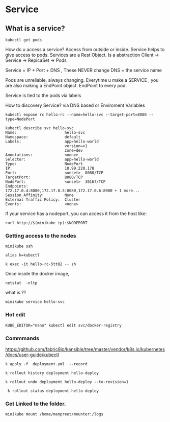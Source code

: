 # Service

## What is a service?

```kubectl get pods ```

How do u access a service?
Access from outside or inside. Service helps to give access to pods.
Services are a Rest Object. Is a abstraction
Client -> Service -> RepicaSet -> Pods

Service = IP + Port + DNS  , These NEVER change
DNS =  the service name

Pods are unreliable, always changing.
Everytime u make a SERVICE , you are also making a EndPoint object.
EndPoint to every pod.

Service is tied to the pods via labels

How to discovery Service?
via DNS based or Enviroment Variables

```kubectl expose rc hello-rc --name=hello-svc --target-port=8080 --type=NodePort```


```
kubectl describe svc hello-svc
Name:                     hello-svc
Namespace:                default
Labels:                   app=hello-world
                          version=v1
                          zone=dev
Annotations:              <none>
Selector:                 app=hello-world
Type:                     NodePort
IP:                       10.99.220.178
Port:                     <unset>  8080/TCP
TargetPort:               8080/TCP
NodePort:                 <unset>  30167/TCP
Endpoints:                172.17.0.4:8080,172.17.0.5:8080,172.17.0.6:8080 + 1 more...
Session Affinity:         None
External Traffic Policy:  Cluster
Events:                   <none>
```


If your service has a nodeport, you can access it from the host like:

```curl http://$(minikube ip):$NODEPORT```


### Getting access to the nodes
```minikube ssh```

```alias k=kubectl```

```k exec -it hello-rc-5tt82 -- sh```

Once inside the docker image, 

```netstat  -nltp ```
    
what is ??

```minikube service hello-svc```

### Hot edit

 ```KUBE_EDITOR="nano" kubectl edit svc/docker-registry```


### Commmands

 https://github.com/fabric8io/kansible/tree/master/vendor/k8s.io/kubernetes/docs/user-guide/kubectl



 ```k apply -f  deployment.yml  --record```

```k rollout history deployment hello-deploy```

```k rollout undo deployment hello-deploy --to-revision=1```

``` k rollout status deployment hello-deploy```

### Get Linked to the folder.
``` minikube mount /home/manpreet/mounter:/logs ```



